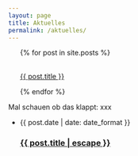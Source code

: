 ```yaml
---
layout: page
title: Aktuelles
permalink: /aktuelles/
---
```


<ul>
  {% for post in site.posts %}
    <p>
      <a href="{{ post.date | date: date_format }}"></a><br>
      <a href="{{ post.url }}">{{ post.title }}</a><br>
        </p>
  {% endfor %}
</ul>


Mal schauen ob das klappt: xxx


<ul>
<li>
        <span class="post-meta">{{ post.date | date: date_format }}</span>
        <h3>
          <a class="post-link" href="{{ post.url | relative_url }}">
            {{ post.title | escape }}
          </a>
        </h3>
      </li>
</ul>

